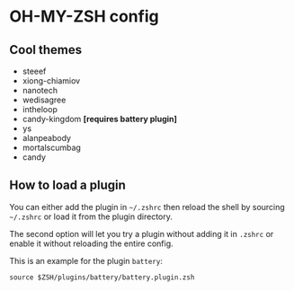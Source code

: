 # OH-MY-ZSH config

## Cool themes
* steeef
* xiong-chiamiov
* nanotech
* wedisagree
* intheloop
* candy-kingdom **[requires battery plugin]**
* ys
* alanpeabody
* mortalscumbag
* candy


## How to load a plugin
You can either add the plugin in `~/.zshrc` then reload the shell by sourcing `~/.zshrc` or load it from the plugin directory. 

The second option will let you try a plugin without adding it in `.zshrc` or enable it without reloading the entire config.

This is an example for the plugin `battery`:

`source $ZSH/plugins/battery/battery.plugin.zsh`
